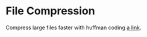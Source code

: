 # File Compression

Compress large files faster with huffman coding [a link](https://en.wikipedia.org/wiki/Huffman_coding).


